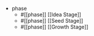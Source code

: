 - phase
  - #[[phase]]  [[Idea Stage]]
  - #[[phase]]  [[Seed Stage]]
  - #[[phase]]  [[Growth Stage]]


